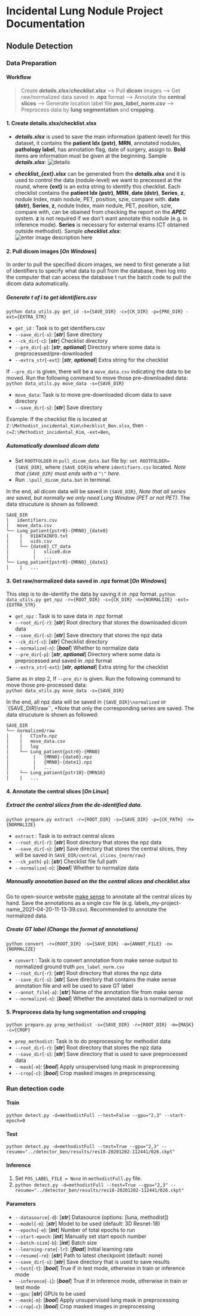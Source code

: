 
# Incidental Lung Nodule Project Documentation


## Nodule Detection

### Data Preparation
#### Workflow
> Create ***details.xlsx***/***checklist.xlsx*** --> Pull **dicom** images --> Get raw/normalized data saved in **.npz** format --> Annotate the **central slices**  --> Generate location label file ***pos_label_norm.csv*** --> Preprocess data by **lung segmentation** and **cropping**.


 #### 1. Create details.xlsx/checklist.xlsx
- ***details.xlsx*** is used to save the main information (patient-level) for this dataset, it contains the **patient Idx (pstr)**, **MRN**, annotated nodules, **pathology label**, has annotation flag, date of surgery, assign to. **Bold** items are information must be given at the beginning. Sample ***details.xlsx***:
	![details](https://www.dropbox.com/s/119y3kk5xu25snn/Details_line.png?raw=1)
	
- ***checklist_{ext}.xlsx*** can be generated from the ***details.xlsx*** and it is used to control the data (nodule-level) we want to precessed at the round, where **{ext}** is an extra string to identify this checklist. Each checklist contains the **patient Idx (pstr)**, **MRN**,  **date (dstr)**, **Series**, **z**, nodule Index, main nodule, PET, position, szie, compare with. **date (dstr)**, **Series**, **z**, nodule Index, main nodule, PET, position, szie, compare with, can be obained from checking the report on the ***APEC*** system.  **z** is not required if we don't want annotate this nodule (e.g. in inference mode). **Series** is necessary for external exams (CT obtained outside methodist).  Sample ***checklist.xlsx***:
	![enter image description here](https://www.dropbox.com/s/1vbkvbtswlim6ek/Checklist_line.png?raw=1)
	
#### 2. Pull dicom images [*On Windows*]
In order to pull the specified dicom images, we need to first generate a list of identifiers to specify what data to pull from the database, then log into the computer that can access the database t run the batch code to pull the dicom data automatically. 
##### Generate  t of i to get identifiers.csv
```python data_utils.py get_id -s={SAVE_DIR} -c={CK_DIR} -p={PRE_DIR} -ext={EXTRA_STR}```
- `get_id` : Task is to get identifiers.csv 
- `--save_dir`(`-s`): [***str***] Save directory
- `--ck_dir`(`-c`): [***str***] Checklist directory
- `--pre_dir`(`-p`): [***str***, ***optional***] Directory where some data is preprocessed/pre-downloaded
- `--extra_str`(`-ext`): [***str***, ***optional***] Extra string for the checklist

If `--pre_dir` is given, there will be a `move_data.csv` indicating the data to be moved. Run the following command to move those pre-downloaded data:
```python data_utils.py move_data -s={SAVE_DIR}```
- `move_data`: Task is to move pre-downloaded dicom data to save directory
- `--save_dir`(`-s`): [***str***] Save directory

Example:
If the checklist file is located at `Z:\Methodist_incidental_Kim\checklist_Ben.xlsx`, then `-c=Z:\Methodist_incidental_Kim`, `-ext=Ben`, 

##### Automatically download dicom data
- Set `ROOTFOLDER` in `pull_dicom_data.bat` file by: `set ROOTFOLDER={SAVE_DIR}`, where `{SAVE_DIR}`is where `identifiers.csv` located. *Note that `{SAVE_DIR}` must ends with a `"\"` here*.
- Run ```.\pull_dicom_data.bat``` in terminal.

In the end, all dicom data will be saved in `{SAVE_DIR}`, *Note that all series are saved, but normally we only need Lung Window (PET or not PET)*. The data strucuture is shown as followed:
```
SAVE_DIR
|   identifiers.csv
|   move_data.csv
└── Lung_patient{pstr0}-{MRN0}_{date0}
|    |   01DATAINFO.txt
|    |   uids.csv
|    └── {date0}_CT_data
|         |   slice0.dcm
|         |   ... 
└── Lung_patient{pstr0}-{MRN0}_{date1}
│    |   ... 
```
#### 3. Get raw/normalized data saved in **.npz** format [*On Windows*]
This step is to de-identify the data by saving it in .npz format.
```python data_utils.py get_npz -r={ROOT_DIR} -c={CK_DIR} -n={NORMALIZE} -ext={EXTRA_STR}```

- `get_npz` : Task is to save data in .npz format
- `--root_dir`(`-r`): [***str***] Root directory that stores the downloaded dicom data
- `--save_dir`(`-s`): [***str***] Save directory that stores the npz data
- `--ck_dir`(`-c`): [***str***] Checklist directory
- `--normalize`(`-n`): [***bool***] Whether to normalize data 
- `--pre_dir`(`-p`): [***str***, ***optional***] Directory where some data is preprocessed and saved in .npz format
- `--extra_str`(`-ext`): [***str***, ***optional***] Extra string for the checklist

Same as in step 2,  If `--pre_dir` is given. Run the following command to move those pre-processed data:  
`python data_utils.py move_data -s={SAVE_DIR}`

In the end, all npz data will be saved in `{SAVE_DIR}\normalized` or `{SAVE_DIR}\raw``, *Note that only the corresponding series are saved. The data strucuture is shown as followed:
```
SAVE_DIR
└── normalized/raw
|    |   CTinfo.npz
|    |   move_data.csv
|    |   log
|    └── Lung_patient{pstr0}-{MRN0}
|         |   {MRN0}-{date0}.npz
|         |   {MRN0}-{date1}.npz
│         |   ... 
|    └── Lung_patient{pstr10}-{MRN10}
|    |   ... 
```

#### 4. Annotate the central slices [*On Linux*]
##### Extract the central slices from the de-identified data.
```python prepare.py extract -r={ROOT_DIR} -s={SAVE_DIR} -p={CK_PATH} -n={NORMALIZE}```
- `extract` : Task is to extract central slices
- `--root_dir`(`-r`): [***str***] Root directory that stores the npz data
- `--save_dir`(`-s`): [***str***] Save directory that stores the central slices, they will be saved in `SAVE_DIR/central_slices_{norm/raw}`
- `--ck_path`(`-p`): [***str***] Checklist file full path
- `--normalize`(`-n`): [***bool***] Whether to normalize data 

##### Mannually annotation based on the the central slices and checklist.xlsx
Go to open-source website [make sense](https://www.makesense.ai/) to annotate all the central slices by hand. Save the annotations as a single csv file (e.g. labels_my-project-name_2021-04-20-11-13-39.csv). Recommended to annotate the normalized data.

##### Create GT label (Change the format of annotations)
```python convert -r={ROOT_DIR} -s={SAVE_DIR} -a={ANNOT_FILE} -n={NORMALIZE}```
- `convert` : Task is to convert annotation from make sense output to normalized ground truth `pos_label_norm.csv`
- `--root_dir`(`-r`): [***str***] Root directory that stores the npz data
- `--save_dir`(`-s`): [***str***] Save directory that contains the make sense annotation file and will be used to save GT label
- `--annot_file`(`-a`): [***str***] Name of the annotation file from make sense
- `--normalize`(`-n`): [***bool***] Whether the annotated data is normalized or not 

#### 5.  Preprocess data by lung segmentation and cropping
```python prepare.py prep_methodist -s={SAVE_DIR} -r={ROOT_DIR} -m={MASK} -c={CROP}```
- `prep_methodist`: Task is to do preprocessing for methodist data
- `--root_dir`(`-r`): [***str***] Root directory that stores the npz data
- `--save_dir`(`-s`): [***str***] Save directory that is used to save preprocessed data
- `--mask`(`-m`): [***bool***] Apply unsupervised lung mask in preprocessing
- `--crop`(`-c`): [***bool***] Crop masked images in preprocessing

### Run detection code
#### Train
```python detect.py -d=methodistFull --test=False --gpu="2,3" --start-epoch=0```
#### Test
```python detect.py -d=methodistFull --test=True --gpu="2,3" --resume="../detector_ben/results/res18-20201202-112441/026.ckpt"```
#### Inference
1. Set `POS_LABEL_FILE = None` in `methodistFull.py` file.
2. ```python detect.py -d=methodistFull --test=True --gpu="2,3" --resume="../detector_ben/results/res18-20201202-112441/026.ckpt"```
#### Parameters

- `--datasource`(`-d`): [***str***] Datasource (options: [luna, methodist])
- `--model`(`-m`): [***str***] Model to be used  (default: 3D Resnet-18)
- `--epochs`(`-e`): [***int***] Number of total epochs to run
- `--start-epoch`: [***int***] Manually set start epoch number
- `--batch-size`(`-b`): [***int***] Batch size
- `--learning-rate`(`-lr`): [***float***] Initial learning rate
- `--resume`(`-re`): [***str***] Path to latest checkpoint (default: none)
- `--save_dir`(`-s`): [***str***] Save directory that is used to save results
- `--test`(`-t`): [***bool***] True if in test mode, otherwise in train or inference mode
- `--inference`(`-i`): [***bool***] True if in inference mode, otherwise in train or test mode
- `--gpu`: [***str***] GPUs to be used
- `--mask`(`-m`): [***bool***] Apply unsupervised lung mask in preprocessing
- `--crop`(`-c`): [***bool***] Crop masked images in preprocessing

